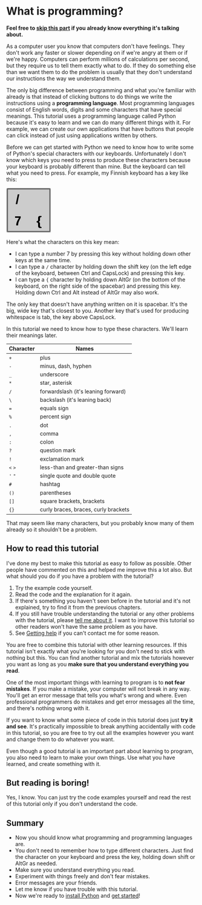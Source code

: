 # What is programming?

**Feel free to [skip this part](#how-to-read-this-tutorial) if you already
know everything it's talking about.**

As a computer user you know that computers don't have feelings. They don't
work any faster or slower depending on if we're angry at them or if we're
happy. Computers can perform millions of calculations per second, but they
require us to tell them exactly what to do. If they do something else than
we want them to do the problem is usually that they don't understand our
instructions the way we understand them.

The only big difference between programming and what you're familiar with
already is that instead of clicking buttons to do things we write the
instructions using a **programming language**. Most programming languages
consist of English words, digits and some characters that have special
meanings. This tutorial uses a programming language called Python because it's
easy to learn and we can do many different things with it. For example, we
can create our own applications that have buttons that people can click
instead of just using applications written by others.

Before we can get started with Python we need to know how to write some of
Python's special characters with our keyboards. Unfortunately I don't know
which keys you need to press to produce these characters because your keyboard
is probably different than mine. But the keyboard can tell what you
need to press. For example, my Finnish keyboard has a key like this:

![A key on my keyboard.](images/key.png)

Here's what the characters on this key mean:

- I can type a number 7 by pressing this key without holding down other keys
    at the same time.
- I can type a `/` character by holding down the shift key (on the left edge
    of the keyboard, between Ctrl and CapsLock) and pressing this key.
- I can type a `{` character by holding down AltGr (on the bottom of the
    keyboard, on the right side of the spacebar) and pressing this key.
    Holding down Ctrl and Alt instead of AltGr may also work.

The only key that doesn't have anything written on it is spacebar. It's the
big, wide key that's closest to you. Another key that's used for producing
whitespace is tab, the key above CapsLock.

In this tutorial we need to know how to type these characters. We'll learn
their meanings later.

| Character | Names                                 |
|-----------|---------------------------------------|
| `+`       | plus                                  |
| `-`       | minus, dash, hyphen                   |
| `_`       | underscore                            |
| `*`       | star, asterisk                        |
| `/`       | forwardslash (it's leaning forward)   |
| `\`       | backslash (it's leaning back)         |
| `=`       | equals sign                           |
| `%`       | percent sign                          |
| `.`       | dot                                   |
| `,`       | comma                                 |
| `:`       | colon                                 |
| `?`       | question mark                         |
| `!`       | exclamation mark                      |
| `<` `>`   | less-than and greater-than signs      |
| `'` `"`   | single quote and double quote         |
| `#`       | hashtag                               |
| `()`      | parentheses                           |
| `[]`      | square brackets, brackets             |
| `{}`      | curly braces, braces, curly brackets  |

That may seem like many characters, but you probably know many of them already
so it shouldn't be a problem.

## How to read this tutorial

I've done my best to make this tutorial as easy to follow as possible. Other
people have commented on this and helped me improve this a lot also. But what
should you do if you have a problem with the tutorial?

1. Try the example code yourself.
2. Read the code and the explanation for it again.
3. If there's something you haven't seen before in the tutorial and it's
    not explained, try to find it from the previous chapters.
4. If you still have trouble understanding the tutorial or any other problems
    with the tutorial, please [tell me about it](contact-me.md). I want to
    improve this tutorial so other readers won't have the same problem as you
    have.
5. See [Getting help](getting-help.md) if you can't contact me for some
    reason.

You are free to combine this tutorial with other learning resources. If this
tutorial isn't exactly what you're looking for you don't need to stick with
nothing but this. You can find another tutorial and mix the tutorials however
you want as long as you **make sure that you understand everything you read**.

One of the most important things with learning to program is to **not
fear mistakes**. If you make a mistake, your computer will not break in
any way. You'll get an error message that tells you what's wrong and
where. Even professional programmers do mistakes and get error messages
all the time, and there's nothing wrong with it.

If you want to know what some piece of code in this tutorial does just
**try it and see**. It's practically impossible to break anything
accidentally with code in this tutorial, so you are free to try out all
the examples however you want and change them to do whatever you want.

Even though a good tutorial is an important part about learning to
program, you also need to learn to make your own things. Use what you
have learned, and create something with it.

## But reading is boring!

Yes, I know. You can just try the code examples yourself and read the
rest of this tutorial only if you don't understand the code.

## Summary

- Now you should know what programming and programming languages are.
- You don't need to remember how to type different characters. Just find the
    character on your keyboard and press the key, holding down shift or AltGr
    as needed.
- Make sure you understand everything you read.
- Experiment with things freely and don't fear mistakes.
- Error messages are your friends.
- Let me know if you have trouble with this tutorial.
- Now we're ready to [install Python](installing-python.md) and
    [get started](getting-started.md)!
